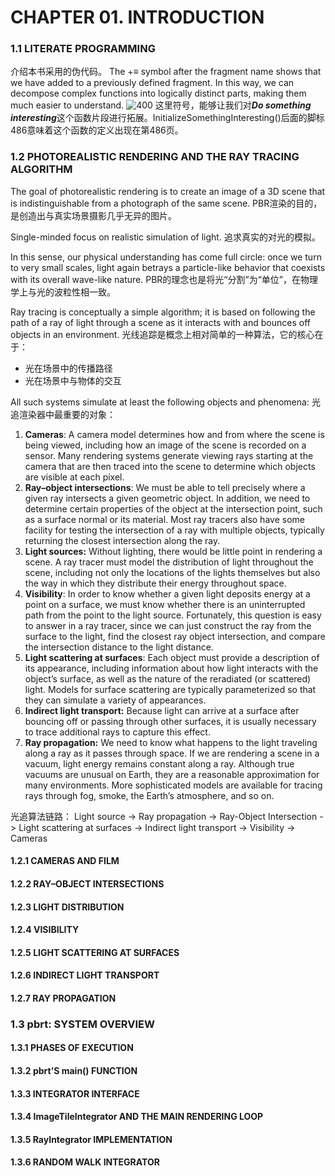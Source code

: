 
# CHAPTER 01. INTRODUCTION
### 1.1 LITERATE PROGRAMMING
介绍本书采用的伪代码。
The +≡ symbol after the fragment name shows that we have added to a previously defined fragment.
In this way, we can decompose complex functions into logically distinct parts, making them much easier to understand.
![400](1.1.+=.png)
这里符号，能够让我们对***Do something interesting***这个函数片段进行拓展。InitializeSomethingInteresting()后面的脚标486意味着这个函数的定义出现在第486页。

### 1.2 PHOTOREALISTIC RENDERING AND THE RAY TRACING ALGORITHM
The goal of photorealistic rendering is to create an image of a 3D scene that is indistinguishable from a photograph of the same scene.
PBR渲染的目的，是创造出与真实场景摄影几乎无异的图片。

Single-minded focus on realistic simulation of light.
追求真实的对光的模拟。

In this sense, our physical understanding has come full circle: once we turn to very small scales, light again betrays a particle-like behavior that coexists with its overall wave-like nature.
PBR的理念也是将光“分割”为“单位”，在物理学上与光的波粒性相一致。

Ray tracing is conceptually a simple algorithm; it is based on following the path of a ray of light through a scene as it interacts with and bounces off objects in an environment.
光线追踪是概念上相对简单的一种算法，它的核心在于：
- 光在场景中的传播路径
- 光在场景中与物体的交互

All such systems simulate at least the following objects and phenomena:
光追渲染器中最重要的对象：
1. **Cameras**: A camera model determines how and from where the scene is being viewed, including how an image of the scene is recorded on a sensor. Many rendering systems generate viewing rays starting at the camera that are then traced into the scene to determine which objects are visible at each pixel. 
2. **Ray–object intersections**: We must be able to tell precisely where a given ray intersects a given geometric object. In addition, we need to determine certain properties of the object at the intersection point, such as a surface normal or its material. Most ray tracers also have some facility for testing the intersection of a ray with multiple objects, typically returning the closest intersection along the ray. 
3. **Light sources:** Without lighting, there would be little point in rendering a scene. A ray tracer must model the distribution of light throughout the scene, including not only the locations of the lights themselves but also the way in which they distribute their energy throughout space. 
4. **Visibility**: In order to know whether a given light deposits energy at a point on a surface, we must know whether there is an uninterrupted path from the point to the light source. Fortunately, this question is easy to answer in a ray tracer, since we can just construct the ray from the surface to the light, find the closest ray object intersection, and compare the intersection distance to the light distance. 
5. **Light scattering at surfaces**: Each object must provide a description of its appearance, including information about how light interacts with the object’s surface, as well as the nature of the reradiated (or scattered) light. Models for surface scattering are typically parameterized so that they can simulate a variety of appearances. 
6. **Indirect light transport:** Because light can arrive at a surface after bouncing off or passing through other surfaces, it is usually necessary to trace additional rays to capture this effect. 
7. **Ray propagation:** We need to know what happens to the light traveling along a ray as it passes through space. If we are rendering a scene in a vacuum, light energy remains constant along a ray. Although true vacuums are unusual on Earth, they are a reasonable approximation for many environments. More sophisticated models are available for tracing rays through fog, smoke, the Earth’s atmosphere, and so on.

光追算法链路：
Light source -> Ray propagation -> Ray-Object Intersection -> Light scattering at surfaces -> Indirect light transport -> Visibility -> Cameras

#### 1.2.1 CAMERAS AND FILM
#### 1.2.2 RAY–OBJECT INTERSECTIONS
#### 1.2.3 LIGHT DISTRIBUTION
#### 1.2.4 VISIBILITY
#### 1.2.5 LIGHT SCATTERING AT SURFACES
#### 1.2.6 INDIRECT LIGHT TRANSPORT
#### 1.2.7 RAY PROPAGATION

### 1.3 pbrt: SYSTEM OVERVIEW
#### 1.3.1 PHASES OF EXECUTION
#### 1.3.2 pbrt’S main() FUNCTION
#### 1.3.3 INTEGRATOR INTERFACE
#### 1.3.4 ImageTileIntegrator AND THE MAIN RENDERING LOOP
#### 1.3.5 RayIntegrator IMPLEMENTATION
#### 1.3.6 RANDOM WALK INTEGRATOR
